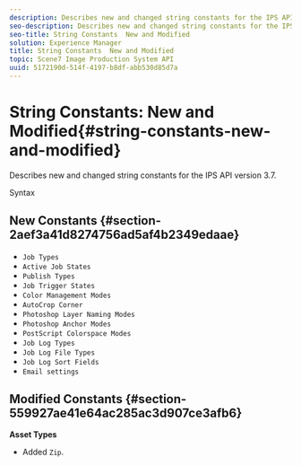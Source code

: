 ```yaml
---
description: Describes new and changed string constants for the IPS API version 3.7.
seo-description: Describes new and changed string constants for the IPS API version 3.7.
seo-title: String Constants  New and Modified
solution: Experience Manager
title: String Constants  New and Modified
topic: Scene7 Image Production System API
uuid: 5172190d-514f-4197-b8df-abb530d85d7a
---
```


# String Constants: New and Modified{#string-constants-new-and-modified}

Describes new and changed string constants for the IPS API version 3.7.

 Syntax 

## New Constants {#section-2aef3a41d8274756ad5af4b2349edaae}

* `Job Types` 
* `Active Job States` 
* `Publish Types` 
* `Job Trigger States` 
* `Color Management Modes` 
* `AutoCrop Corner` 
* `Photoshop Layer Naming Modes` 
* `Photoshop Anchor Modes` 
* `PostScript Colorspace Modes` 
* `Job Log Types` 
* `Job Log File Types` 
* `Job Log Sort Fields` 
* `Email settings`

## Modified Constants {#section-559927ae41e64ac285ac3d907ce3afb6}

**Asset Types**

* Added `Zip`.

